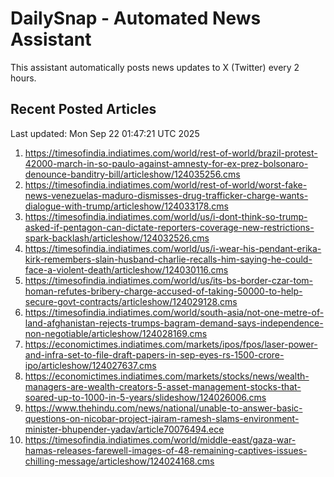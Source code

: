 # DailySnap - Automated News Assistant

This assistant automatically posts news updates to X (Twitter) every 2 hours.

## Recent Posted Articles

Last updated: Mon Sep 22 01:47:21 UTC 2025

1. https://timesofindia.indiatimes.com/world/rest-of-world/brazil-protest-42000-march-in-so-paulo-against-amnesty-for-ex-prez-bolsonaro-denounce-banditry-bill/articleshow/124035256.cms
2. https://timesofindia.indiatimes.com/world/rest-of-world/worst-fake-news-venezuelas-maduro-dismisses-drug-trafficker-charge-wants-dialogue-with-trump/articleshow/124033178.cms
3. https://timesofindia.indiatimes.com/world/us/i-dont-think-so-trump-asked-if-pentagon-can-dictate-reporters-coverage-new-restrictions-spark-backlash/articleshow/124032526.cms
4. https://timesofindia.indiatimes.com/world/us/i-wear-his-pendant-erika-kirk-remembers-slain-husband-charlie-recalls-him-saying-he-could-face-a-violent-death/articleshow/124030116.cms
5. https://timesofindia.indiatimes.com/world/us/its-bs-border-czar-tom-homan-refutes-bribery-charge-accused-of-taking-50000-to-help-secure-govt-contracts/articleshow/124029128.cms
6. https://timesofindia.indiatimes.com/world/south-asia/not-one-metre-of-land-afghanistan-rejects-trumps-bagram-demand-says-independence-non-negotiable/articleshow/124028169.cms
7. https://economictimes.indiatimes.com/markets/ipos/fpos/laser-power-and-infra-set-to-file-draft-papers-in-sep-eyes-rs-1500-crore-ipo/articleshow/124027637.cms
8. https://economictimes.indiatimes.com/markets/stocks/news/wealth-managers-are-wealth-creators-5-asset-management-stocks-that-soared-up-to-1000-in-5-years/slideshow/124026006.cms
9. https://www.thehindu.com/news/national/unable-to-answer-basic-questions-on-nicobar-project-jairam-ramesh-slams-environment-minister-bhupender-yadav/article70076494.ece
10. https://timesofindia.indiatimes.com/world/middle-east/gaza-war-hamas-releases-farewell-images-of-48-remaining-captives-issues-chilling-message/articleshow/124024168.cms
